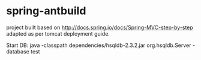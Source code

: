 spring-antbuild
===============

project built based on http://docs.spring.io/docs/Spring-MVC-step-by-step adapted as per tomcat deployment guide.

Start DB: 
	java -classpath dependencies/hsqldb-2.3.2.jar org.hsqldb.Server -database test
